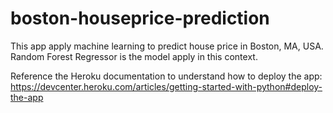 # boston-houseprice-prediction
This app apply machine learning to predict house price in Boston, MA, USA. Random Forest Regressor is the model apply in this context.

Reference the Heroku documentation to understand how to deploy the app: https://devcenter.heroku.com/articles/getting-started-with-python#deploy-the-app

